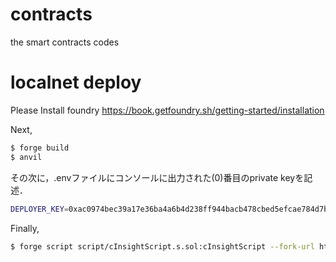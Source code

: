 # contracts
the smart contracts codes

# localnet deploy
Please Install foundry
https://book.getfoundry.sh/getting-started/installation

Next, 
```bash
$ forge build
$ anvil
```
その次に，.envファイルにコンソールに出力された(0)番目のprivate keyを記述．
```bash
DEPLOYER_KEY=0xac0974bec39a17e36ba4a6b4d238ff944bacb478cbed5efcae784d7bf4f2ff80
```

Finally,
```bash
$ forge script script/cInsightScript.s.sol:cInsightScript --fork-url http://localhost:8545 --broadcast
```